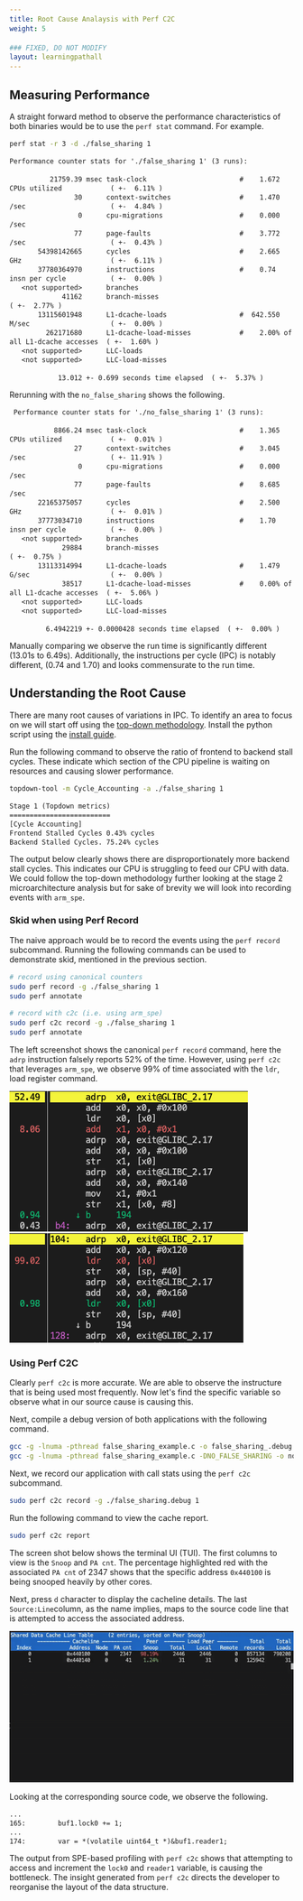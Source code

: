 ```yaml
---
title: Root Cause Analaysis with Perf C2C
weight: 5

### FIXED, DO NOT MODIFY
layout: learningpathall
---
```


## Measuring Performance

A straight forward method to observe the performance characteristics of both binaries would be to use the `perf stat` command. For example.

```bash
perf stat -r 3 -d ./false_sharing 1
```

```output
Performance counter stats for './false_sharing 1' (3 runs):

          21759.39 msec task-clock                       #    1.672 CPUs utilized            ( +-  6.11% )
                30      context-switches                 #    1.470 /sec                     ( +-  4.84% )
                 0      cpu-migrations                   #    0.000 /sec                   
                77      page-faults                      #    3.772 /sec                     ( +-  0.43% )
       54398142665      cycles                           #    2.665 GHz                      ( +-  6.11% )
       37780364970      instructions                     #    0.74  insn per cycle           ( +-  0.00% )
   <not supported>      branches                                                    
             41162      branch-misses                                                        ( +-  2.77% )
       13115601948      L1-dcache-loads                  #  642.550 M/sec                    ( +-  0.00% )
         262171680      L1-dcache-load-misses            #    2.00% of all L1-dcache accesses  ( +-  1.60% )
   <not supported>      LLC-loads                                                   
   <not supported>      LLC-load-misses                                             

            13.012 +- 0.699 seconds time elapsed  ( +-  5.37% )
```

Rerunning with the `no_false_sharing` shows the following. 

```output
 Performance counter stats for './no_false_sharing 1' (3 runs):

           8866.24 msec task-clock                       #    1.365 CPUs utilized            ( +-  0.01% )
                27      context-switches                 #    3.045 /sec                     ( +- 11.91% )
                 0      cpu-migrations                   #    0.000 /sec                   
                77      page-faults                      #    8.685 /sec                   
       22165375057      cycles                           #    2.500 GHz                      ( +-  0.01% )
       37773034710      instructions                     #    1.70  insn per cycle           ( +-  0.00% )
   <not supported>      branches                                                    
             29884      branch-misses                                                        ( +-  0.75% )
       13113314994      L1-dcache-loads                  #    1.479 G/sec                    ( +-  0.00% )
             38517      L1-dcache-load-misses            #    0.00% of all L1-dcache accesses  ( +-  5.06% )
   <not supported>      LLC-loads                                                   
   <not supported>      LLC-load-misses                                             

         6.4942219 +- 0.0000428 seconds time elapsed  ( +-  0.00% )
```

Manually comparing we observe the run time is significantly different (13.01s to 6.49s). Additionally, the instructions per cycle (IPC) is notably different, (0.74 and 1.70) and looks commensurate to the run time. 

## Understanding the Root Cause

There are many root causes of variations in IPC. To identify an area to focus on we will start off using the [top-down methodology](https://developer.arm.com/documentation/109542/0100/Arm-Topdown-methodology). Install the python script using the [install guide](https://learn.arm.com/install-guides/topdown-tool/).

Run the following command to observe the ratio of frontend to backend stall cycles. These indicate which section of the CPU pipeline is waiting on resources and causing slower performance. 

```bash
topdown-tool -m Cycle_Accounting -a ./false_sharing 1
```

```output
Stage 1 (Topdown metrics)
=========================
[Cycle Accounting]
Frontend Stalled Cycles 0.43% cycles
Backend Stalled Cycles. 75.24% cycles
```

The output below clearly shows there are disproportionately more backend stall cycles. This indicates our CPU is struggling to feed our CPU with data. We could follow the top-down methodology further looking at the stage 2 microarchitecture analysis but for sake of brevity we will look into recording events with `arm_spe`. 

### Skid when using Perf Record

The naive approach would be to record the events using the `perf record` subcommand. Running the following commands can be used to demonstrate skid, mentioned in the previous section.

```bash
# record using canonical counters
sudo perf record -g ./false_sharing 1
sudo perf annotate
```

```bash
# record with c2c (i.e. using arm_spe)
sudo perf c2c record -g ./false_sharing 1
sudo perf annotate
```
 
The left screenshot shows the canonical `perf record` command, here the `adrp` instruction falsely reports 52% of the time. However, using `perf c2c` that leverages `arm_spe`, we observe 99% of time associated with the `ldr`, load register command. 

![perf-record-annotate](./perf-record-error-skid.png)
![perf-c2c-record-annotate](./perf-c2c-record.png)

### Using Perf C2C

Clearly `perf c2c` is more accurate. We are able to observe the instructure that is being used most frequently. Now let's find the specific variable so observe what in our source cause is causing this. 

Next, compile a debug version of both applications with the following command. 

```bash
gcc -g -lnuma -pthread false_sharing_example.c -o false_sharing_.debug
gcc -g -lnuma -pthread false_sharing_example.c -DNO_FALSE_SHARING -o no_false_sharing.debug
```

Next, we record our application with call stats using the `perf c2c` subcommand. 

```bash
sudo perf c2c record -g ./false_sharing.debug 1
```

Run the following command to view the cache report. 

```bash
sudo perf c2c report
```

The screen shot below shows the terminal UI (TUI). The first columns to view is the `Snoop` and `PA cnt`. The percentage highlighted red with the associated `PA cnt` of 2347 shows that the specific address `0x440100` is being snooped heavily by other cores. 

Next, press `d` character to display the cacheline details. The last `Source:Line`column, as the name implies, maps to the source code line that is attempted to access the associated address. 

![perf-c2c-gif](./perf-c2c.gif)


Looking at the corresponding source code, we observe the following. 

```output
...
165:        buf1.lock0 += 1;  
...
174:        var = *(volatile uint64_t *)&buf1.reader1;
```

The output from SPE-based profiling with `perf c2c` shows that attempting to access and increment the `lock0` and `reader1` variable, is causing the bottleneck. The insight generated from `perf c2c` directs the developer to reorganise the layout of the data structure.